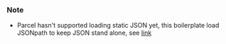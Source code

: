 ### Note
- Parcel hasn't supported loading static JSON yet, this boilerplate load JSONpath to keep JSON stand alone, see [link](https://github.com/shunia/parcel-plugin-json-url-loader)